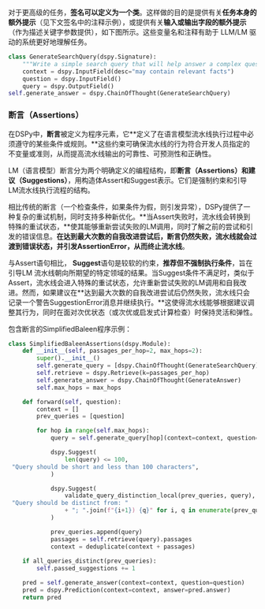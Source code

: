 对于更高级的任务，**签名可以定义为一个类**。这样做的目的是提供有关**任务本身的额外提示**（见下文签名中的注释示例），或提供有关**输入或输出字段的额外提示**（作为描述关键字参数提供），如下图所示。这些变量名和注释有助于 LLM/LM 驱动的系统更好地理解任务。

```python
class GenerateSearchQuery(dspy.Signature):
    """Write a simple search query that will help answer a complex question."""
    context = dspy.InputField(desc="may contain relevant facts")
    question = dspy.InputField()
    query = dspy.OutputField()
self.generate_answer = dspy.ChainOfThought(GenerateSearchQuery)
```

### 断言（Assertions）

在DSPy中，**断言**被定义为程序元素，它**定义了在语言模型流水线执行过程中必须遵守的某些条件或规则。**这些约束可确保流水线的行为符合开发人员指定的不变量或准则，从而提高流水线输出的可靠性、可预测性和正确性。

LM（语言模型）断言分为两个明确定义的编程结构，即**断言（Assertions）**和**建议（Suggestions）**，用构造体Assert和Suggest表示。它们是强制约束和引导LM流水线执行流程的结构。

相比传统的断言（一个检查条件，如果条件为假，则引发异常），DSPy提供了一种复杂的重试机制，同时支持多种新优化。**当Assert失败时，流水线会转换到特殊的重试状态，**使其能够重新尝试失败的LM调用，同时了解之前的尝试和引发的错误信息。**在达到最大次数的自我改进尝试后，断言仍然失败，流水线就会过渡到错误状态，并引发AssertionError，从而终止流水线**。

与Assert语句相比， **Suggest**语句是较软的约束，**推荐但不强制执行条件**，旨在引导LM 流水线朝向所期望的特定领域的结果。当Suggest条件不满足时，类似于Assert，流水线会进入特殊的重试状态，允许重新尝试失败的LM调用和自我改进。然而，如果建议在**达到最大次数的自我改进尝试后仍然失败，流水线只会记录一个警告SuggestionError消息并继续执行。**这使得流水线能够根据建议调整其行为，同时在面对次优状态（或次优或启发式计算检查）时保持灵活和弹性。

包含断言的SimplifiedBaleen程序示例：

``` python
class SimplifiedBaleenAssertions(dspy.Module):
    def __init__(self, passages_per_hop=2, max_hops=2):
        super().__init__()
        self.generate_query = [dspy.ChainOfThought(GenerateSearchQuery) for _ in range(max_hops)]
        self.retrieve = dspy.Retrieve(k=passages_per_hop)
        self.generate_answer = dspy.ChainOfThought(GenerateAnswer)
        self.max_hops = max_hops

    def forward(self, question):
        context = []
        prev_queries = [question]

        for hop in range(self.max_hops):
            query = self.generate_query[hop](context=context, question=question).query

            dspy.Suggest(
                len(query) <= 100,
 "Query should be short and less than 100 characters",
            )

            dspy.Suggest(
                validate_query_distinction_local(prev_queries, query),
 "Query should be distinct from: "
                + "; ".join(f"{i+1}) {q}" for i, q in enumerate(prev_queries)),
            )

            prev_queries.append(query)
            passages = self.retrieve(query).passages
            context = deduplicate(context + passages)
 
    if all_queries_distinct(prev_queries):
        self.passed_suggestions += 1

    pred = self.generate_answer(context=context, question=question)
    pred = dspy.Prediction(context=context, answer=pred.answer)
    return pred
```
